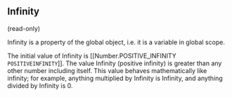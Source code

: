 ## Infinity
(read-only)

Infinity is a property of the global object, i.e. it is a variable in global scope.

The initial value of Infinity is [[Number.POSITIVE_INFINITY `POSITIVEINFINITY`]]. The value Infinity (positive infinity) is greater than any other number including itself. This value behaves mathematically like infinity; for example, anything multiplied by Infinity is Infinity, and anything divided by Infinity is 0.


